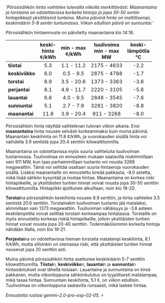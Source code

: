 *'Pörssisähkön hinta vaihtelee tulevalla viikolla merkittävästi. Maanantaina ja torstaina on odotettavissa korkeita hintoja ja jopa 30-50 sentin hintapiikkejä yksittäisinä tunteina. Muina päivinä hinta on maltillisempi, keskimäärin 5-8 sentin tuntumassa. Viikon edullisin päivä on sunnuntai.'*


Pörssisähkön hintaennuste on päivitetty maanantaina klo 14:18.

|    | keski-<br>hinta<br>¢/kWh | min - max<br>¢/kWh | tuulivoima<br>min - max<br>MW | keski-<br>lämpötila<br>°C |
|:-------------|:----------------:|:----------------:|:-------------:|:-------------:|
| **tiistai**   | 5.3              | 1.1 - 11.2        | 2175 - 4633   | -2.2          |
| **keskiviikko**| 6.0              | 0.5 - 9.5         | 2875 - 4788   | -1.7          |
| **torstai**  | 8.9              | 3.5 - 20.6        | 1373 - 3363   | -3.6          |
| **perjantai** | 8.1              | 4.9 - 11.7        | 2220 - 3105   | -5.6          |
| **lauantai**  | 6.6              | 4.0 - 9.5         | 2848 - 3545   | -7.6          |
| **sunnuntai** | 5.1              | 2.7 - 7.9         | 3281 - 3820   | -8.8          |
| **maanantai**  | 11.8             | 3.9 - 20.4        | 911 - 3268    | -8.0          |

Pörssisähkön hinta näyttää vaihtelevan tulevan viikon aikana. Ensi **maanantaina** hinta nousee selvästi korkeammaksi kuin muina päivinä. Maanantain keskihinta on 11.8 ¢/kWh, ja vuorokauden sisällä hinta voi vaihdella 3.9 sentistä jopa 20.4 senttiin kilowattitunnilta.

Maanantaina on odotettavissa myös suuria vaihteluita tuulivoiman tuotannossa. Tuulivoimaa on ennusteen mukaan saatavilla niukimmillaan vain 911 MW, kun taas parhaimmillaan tuotanto voi nousta 3268 megawattiin. Tämä voi selittää osaltaan suuria hintaeroja vuorokauden sisällä. Lisäksi maanantaille on ennustettu kireää pakkasta, -8.0 astetta, mikä lisää sähkön kysyntää ja nostaa hintaa. Maanantaina on korkea riski hintapiikeille, ja yksittäisten tuntien hinnat voivat nousta jopa 30-50 senttiin kilowattitunnilta. Hintapiikki ajoittunee alkuiltaan, noin klo 18-20.

**Torstai**na pörssisähkön keskihinta nousee 8.9 senttiin, ja hinta vaihtelee 3.5 sentistä 20.6 senttiin. Torstainakin tuulivoiman tuotanto jää matalaksi, alimmillaan vain 1373 megawattiin. Tuulivoiman vähäisyys ja -3.6 asteen keskilämpötila voivat selittää torstain korkeampaa hintatasoa. Torstaille on myös ennustettu korkeaa riskiä hintapiikeille, jolloin yksittäisten tuntien hinnat voivat nousta jopa 20-40 senttiin. Todennäköisimmin korkeita hintoja nähdään illalla, noin klo 19-21.

**Perjantai**na on odotettavissa hieman torstaita matalampi keskihinta, 8.1 ¢/kWh, mutta silloinkin on olemassa riski, että yksittäisten tuntien hinnat nousevat jopa 20 senttiin asti.

Muina päivinä pörssisähkön hinta asettunee keskimäärin 5-7 senttiin kilowattitunnilta. **Tiistai**n, **keskiviikko**n, **lauantai**n ja **sunnuntai**n hintaodotukset ovat lähellä toisiaan. Lauantaina ja sunnuntaina on kireä pakkanen, mutta viikonloppuna sähkönkulutus on tyypillisesti matalampaa, mikä tasaa hintaa. Sunnuntain keskihinta, 5.1 ¢, on viikon edullisin. Tuulivoimaa on viikonloppuna saatavilla runsaasti, mikä laskee hintaa.

*Ennustetta rustasi gemini-2.0-pro-exp-02-05.* ⚡️

